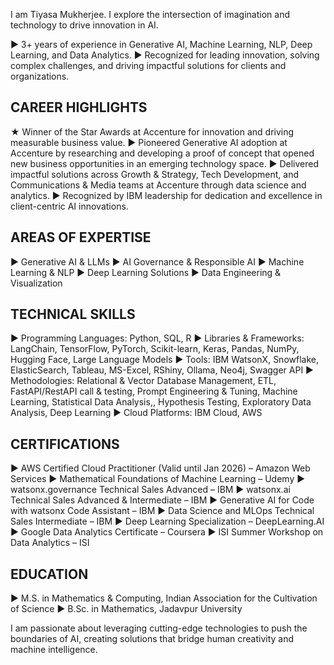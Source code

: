 I am Tiyasa Mukherjee. I explore the intersection of imagination and technology to drive innovation in AI.

► 3+ years of experience in Generative AI, Machine Learning, NLP, Deep Learning, and Data Analytics.
► Recognized for leading innovation, solving complex challenges, and driving impactful solutions for clients and organizations.

CAREER HIGHLIGHTS
----------------------
★ Winner of the Star Awards at Accenture for innovation and driving measurable business value.
►  Pioneered Generative AI adoption at Accenture by researching and developing a proof of concept that opened new business opportunities in an emerging technology space.
►  Delivered impactful solutions across Growth & Strategy, Tech Development, and Communications & Media teams at Accenture through data science and analytics.
►  Recognized by IBM leadership for dedication and excellence in client-centric AI innovations.

AREAS OF EXPERTISE
-----------------------
► Generative AI & LLMs
► AI Governance & Responsible AI
► Machine Learning & NLP
► Deep Learning Solutions
► Data Engineering & Visualization

TECHNICAL SKILLS
--------------------
► Programming Languages: Python, SQL, R
► Libraries & Frameworks: LangChain, TensorFlow, PyTorch, Scikit-learn, Keras, Pandas, NumPy, Hugging Face, Large Language Models
► Tools: IBM WatsonX, Snowflake, ElasticSearch, Tableau, MS-Excel, RShiny, Ollama, Neo4j, Swagger API 
► Methodologies: Relational & Vector Database Management, ETL, FastAPI/RestAPI call & testing, Prompt Engineering & Tuning, Machine Learning, Statistical Data Analysis,, Hypothesis Testing, Exploratory Data Analysis, Deep Learning
► Cloud Platforms: IBM Cloud, AWS

CERTIFICATIONS
-----------------
► AWS Certified Cloud Practitioner (Valid until Jan 2026) – Amazon Web Services
► Mathematical Foundations of Machine Learning – Udemy
► watsonx.governance Technical Sales Advanced – IBM
► watsonx.ai Technical Sales Advanced & Intermediate – IBM
► Generative AI for Code with watsonx Code Assistant – IBM
► Data Science and MLOps Technical Sales Intermediate – IBM
► Deep Learning Specialization – DeepLearning.AI
► Google Data Analytics Certificate – Coursera
► ISI Summer Workshop on Data Analytics – ISI

EDUCATION
------------
► M.S. in Mathematics & Computing, Indian Association for the Cultivation of Science
► B.Sc. in Mathematics, Jadavpur University

I am passionate about leveraging cutting-edge technologies to push the boundaries of AI, creating solutions that bridge human creativity and machine intelligence.
